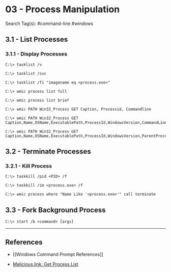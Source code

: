 # 03 - Process Manipulation

Search Tag(s): #command-line #windows

## 3.1 - List Processes

### 3.1.1 - Display Processes

```
C:\> tasklist /v

C:\> tasklist /svc

C:\> tasklist /fi "imagename eq <process.exe>"

C:\> wmic process list full

C:\> wmic process list brief

C:\> wmic PATH Win32_Process GET Caption, Processid, Commandline

C:\> wmic PATH Win32_Process GET Caption,Name,OSName,ExecutablePath,ProcessId,WindowsVersion,CommandLine

C:\> wmic PATH Win32_Process GET Caption,Name,OSName,ExecutablePath,ProcessId,WindowsVersion,ParentProcessId,SessionId,CommandLine
```

## 3.2 - Terminate Processes

### 3.2.1 - Kill Process

```
C:\> taskkill /pid <PID> /f

C:\> taskkill /im <process.exe> /f

C:\> wmic process where "Name Like '<process.exe>'" call terminate
```

## 3.3 - Fork Background Process

`C:\> start /b <command> [args]`

---
## References

- [[Windows Command Prompt References]]

- [Malicious.link: Get Process List](https://room362.com/posts/2020/get-process-list/)